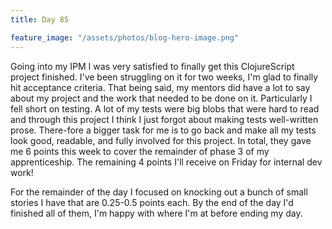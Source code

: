 ```yaml
---
title: Day 85

feature_image: "/assets/photos/blog-hero-image.png"
---
```


Going into my IPM I was very satisfied to finally get this ClojureScript project finished. I've been
struggling on it for two weeks, I'm glad to finally hit acceptance criteria. That being said, my mentors did
have a lot to say about my project and the work that needed to be done on it. Particularly I fell short on
testing. A lot of my tests were big blobs that were hard to read and through this project I think I just forgot
about making tests well-written prose. There-fore a bigger task for me is to go back and make all my tests look
good, readable, and fully involved for this project. In total, they gave me 6 points this week to cover the
remainder of phase 3 of my apprenticeship. The remaining 4 points I'll receive on Friday for internal dev work!</p>

For the remainder of the day I focused on knocking out a bunch of small stories I have that are 0.25-0.5 points each.
By the end of the day I'd finished all of them, I'm happy with where I'm at before ending my day.
